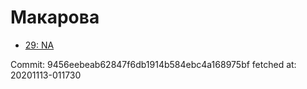 # Макарова
- [29: NA](29.md)

Commit: 9456eebeab62847f6db1914b584ebc4a168975bf
 fetched at: 20201113-011730
